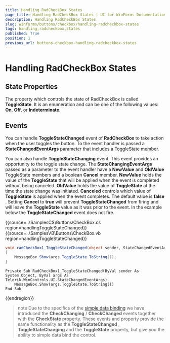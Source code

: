 ```yaml
---
title: Handling RadCheckBox States
page_title: Handling RadCheckBox States | UI for WinForms Documentation
description: Handling RadCheckBox States
slug: winforms/buttons/checkbox/handling-radcheckbox-states
tags: handling,radcheckbox,states
published: True
position: 1
previous_url: buttons-checkbox-handling-radcheckbox-states
---
```


# Handling RadCheckBox States



## State Properties

The property which controls the state of RadCheckBox is called __ToggleState__. It is an enumeration and can be one of the following values: __On__, __Off__, or __Indeterminate__. 
        

## Events

You can handle __ToggleStateChanged__ event of __RadCheckBox__ to take action when the user toggles the button. To the event handler is passed a __StateChangedEventArgs__ parameter that includes a ToggleState member.

You can also handle __ToggleStateChanging__ event. This event provides an opportunity to the toggle state change. The __StateChangingEventArgs__ passed as a parameter to the event handler have a __NewValue__ and __OldValue__ ToggleState members and a boolean __Cancel__ member. __NewValue__ holds the value of the __ToggleState__ that will be applied when the event is completed without being canceled. __OldValue__ holds the value of __ToggleState__ at the time the state change was initiated. __Canceled__ controls which value of __ToggleState__ is applied when the event completes. The default value is __false__ . Setting __Cancel__ to __true__ will prevent __ToggleStateChanged__ from firing and will leave the __ToggleState__ value as it was prior to the event. In the example below the __ToggleStateChanged__ event does not fire.
        
{{source=..\SamplesCS\Buttons\CheckBox.cs region=handlingToggleStateChanged}} 
{{source=..\SamplesVB\Buttons\CheckBox.vb region=handlingToggleStateChanged}} 
````C#
void radCheckBox1_ToggleStateChanged(object sender, StateChangedEventArgs args)
{
    MessageBox.Show(args.ToggleState.ToString());
}

````
````VB.NET
Private Sub RadCheckBox1_ToggleStateChanged(ByVal sender As System.Object, ByVal args As Telerik.WinControls.UI.StateChangedEventArgs)
    MessageBox.Show(args.ToggleState.ToString())
End Sub

````

{{endregion}} 


>note Due to the specifics of the [simple data binding](http://msdn.microsoft.com/en-us/library/system.windows.forms.binding(v=vs.110).aspx) we have introduced the __CheckChanging__ / __CheckChanged__ events together with the __CheckState__ property. These events and property provide the same functionality as the __ToggleStateChanged__ , __ToggleStateChanging__ and the __ToggleState__ property, but give you the ability to simple data bind the control.
>

